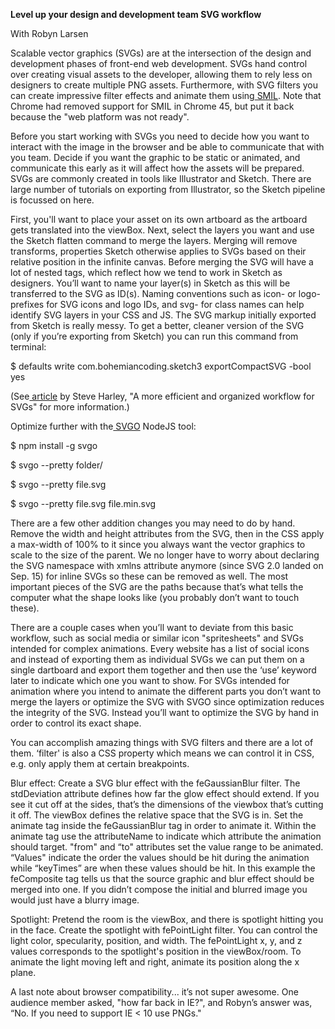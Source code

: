 **Level up your design and development team SVG workflow**

With Robyn Larsen

Scalable vector graphics (SVGs) are at the intersection of the design and development phases of front-end web development. SVGs hand control over creating visual assets to the developer, allowing them to rely less on designers to create multiple PNG assets. Furthermore, with SVG filters you can create impressive filter effects and animate them using[ SMIL](https://developer.mozilla.org/en-US/docs/Web/SVG/SVG_animation_with_SMIL). Note that Chrome had removed support for SMIL in Chrome 45, but put it back because the "web platform was not ready".

Before you start working with SVGs you need to decide how you want to interact with the image in the browser and be able to communicate that with you team. Decide if you want the graphic to be static or animated, and communicate this early as it will affect how the assets will be prepared. SVGs are commonly created in tools like Illustrator and Sketch. There are large number of tutorials on exporting from Illustrator, so the Sketch pipeline is focussed on here.

First, you'll want to place your asset on its own artboard as the artboard gets translated into the viewBox. Next, select the layers you want and use the Sketch flatten command to merge the layers. Merging will remove transforms, properties Sketch otherwise applies to SVGs based on their relative position in the infinite canvas. Before merging the SVG will have a lot of nested tags, which reflect how we tend to work in Sketch as designers. You’ll want to name your layer(s) in Sketch as this will be transferred to the SVG as ID(s). Naming conventions such as  icon- or logo- prefixes for SVG icons and logo IDs, and svg- for class names can help identify SVG layers in your CSS and JS. The SVG markup initially exported from Sketch is really messy. To get a better, cleaner version of the SVG (only if you’re exporting from Sketch) you can run this command from terminal:

$ defaults write com.bohemiancoding.sketch3 exportCompactSVG -bool yes

(See[ article](https://robots.thoughtbot.com/organized-workflow-for-svg) by Steve Harley, "A more efficient and organized workflow for SVGs" for more information.)

Optimize further with the[ SVGO](https://github.com/svg/svgo) NodeJS tool:

$ npm install -g svgo

$ svgo --pretty folder/

$ svgo --pretty file.svg

$ svgo --pretty file.svg file.min.svg

There are a few other addition changes you may need to do by hand. Remove the width and height attributes from the SVG, then in the CSS apply a max-width of 100% to it since you always want the vector graphics to scale to the size of the parent. We no longer have to worry about declaring the SVG namespace with xmlns attribute anymore (since SVG 2.0 landed on Sep. 15) for inline SVGs so these can be removed as well. The most important pieces of the SVG are the paths because that’s what tells the computer what the shape looks like (you probably don’t want to touch these).

There are a couple cases when you’ll want to deviate from this basic workflow, such as social media or similar icon "spritesheets" and SVGs intended for complex animations. Every website has a list of social icons and instead of exporting them as individual SVGs we can put them on a single dartboard and export them together and then use the ‘use’ keyword later to indicate which one you want to show. For SVGs intended for animation where you intend to animate the different parts you don’t want to merge the layers or optimize the SVG with SVGO since optimization reduces the integrity of the SVG. Instead you’ll want to optimize the SVG by hand in order to control its exact shape.

You can accomplish amazing things with SVG filters and there are a lot of them. ‘filter' is also a CSS property which means we can control it in CSS, e.g. only apply them at certain breakpoints.

Blur effect: Create a SVG blur effect with the feGaussianBlur filter. The stdDeviation attribute defines how far the glow effect should extend. If you see it cut off at the sides, that’s the dimensions of the viewbox that’s cutting it off. The viewBox defines the relative space that the SVG is in. Set the animate tag inside the feGaussianBlur tag in order to animate it. Within the animate tag use the attributeName to indicate which attribute the animation should target. "from" and “to" attributes set the value range to be animated. “Values" indicate the order the values should be hit during the animation while “keyTimes” are when these values should be hit. In this example the feComposite tag tells us that the source graphic and blur effect should be merged into one. If you didn’t compose the initial and blurred image you would just have a blurry image.

Spotlight: Pretend the room is the viewBox, and there is spotlight hitting you in the face. Create the spotlight with fePointLight filter. You can control the light color, specularity, position, and width. The fePointLight x, y, and z values corresponds to the spotlight's position in the viewBox/room. To animate the light moving left and right, animate its position along the x plane.

A last note about browser compatibility... it’s not super awesome. One audience member asked, "how far back in IE?", and Robyn’s answer was, “No. If you need to support IE < 10 use PNGs."

